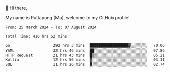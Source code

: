 👋 Hi there,

My name is Puttapong (Ma), welcome to my GitHub profile!

<!--START_SECTION:waka-->

```txt
From: 25 March 2024 - To: 07 August 2024

Total Time: 416 hrs 52 mins

Go                   292 hrs 3 mins  █████████████████▓░░░░░░░   70.06 %
YAML                 32 hrs 46 mins  ██░░░░░░░░░░░░░░░░░░░░░░░   07.86 %
HTTP Request         21 hrs 43 mins  █▒░░░░░░░░░░░░░░░░░░░░░░░   05.21 %
Kotlin               12 hrs 56 mins  ▓░░░░░░░░░░░░░░░░░░░░░░░░   03.11 %
SQL                  11 hrs 26 mins  ▓░░░░░░░░░░░░░░░░░░░░░░░░   02.74 %
```

<!--END_SECTION:waka-->
